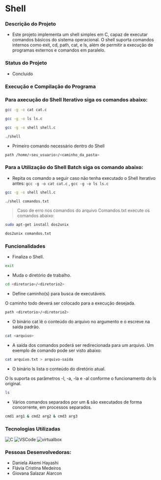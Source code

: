 # Shell

### Descrição do Projeto
- Este projeto implementa um shell simples em C, capaz de executar comandos básicos do sistema operacional. O shell suporta comandos internos como exit, cd, path, cat, e ls, além de permitir a execução de programas externos e comandos em paralelo.

### Status do Projeto
- Concluido

### Execução e Compilação do Programa

### Para axecução do Shell Iterativo siga os comandos abaixo:
```sh
gcc -g -o cat cat.c
```
```sh
gcc -g -o ls ls.c
```
```sh
gcc -g -o shell shell.c
```
```sh
./shell
```
- Primeiro comando necessário dentro do Shell
```sh
path /home/<seu_usuario>/<caminho_da_pasta>
```

### Para a Utilização do Shell Batch siga os comando abaixo:
- Repita os comando a seguir caso não tenha executado o Shell Iterativo antes: `gcc -g -o cat cat.c` , `gcc -g -o ls ls.c` 
```sh
gcc -g -o shell shell.c
```
```sh
./shell comandos.txt
```
> Caso de erro nos comandos do arquivo Comandos.txt execute os comandos abaixo:
```sh
sudo apt-get install dos2unix
```
```sh
dos2unix comandos.txt
```

### Funcionalidades
- Finaliza o Shell.
```sh
exit
```
- Muda o diretório de trabalho.
```sh
cd <diretorio>/<diretorio2>
```
- Define caminho(s) para busca de executáveis.
  
O caminho todo deverá ser colocado para a execução desejada.
```sh
path <diretorio>/<diretorio2>
```

- O binário cat <arquivo> lê o conteúdo do arquivo no argumento e o escreve na saída padrão.
```sh
cat <arquivo>
```
- A saída dos comandos poderá ser redirecionada para um arquivo. Um exemplo de comando pode ser visto abaixo:
```sh
cat arquivo.txt > arquivo-saída
```
- O binário ls lista o conteúdo do diretório atual.

O ls suporta os parâmetros -l, -a, -la e -al conforme o funcionamento do ls original.
```sh
ls 
```
- Vários comandos separados por um & são executados de forma concorrente, em processos separados.
```sh
cmd1 arg1 & cmd2 arg2 & cmd3 arg3
```


### Tecnologias Utilizadas
![C](https://img.shields.io/badge/c-%2300599C.svg?style=for-the-badge&logo=c&logoColor=white) ![VSCode](https://img.shields.io/badge/VSCode-0078D4?style=for-the-badge&logo=visual%20studio%20code&logoColor=white) ![virtualbox](https://img.shields.io/badge/VirtualBox-183A61?logo=virtualbox&logoColor=white&style=for-the-badge)

### Pessoas Desenvolvedoras: 
- Daniela Akemi Hayashi
- Flávia Cristina Medeiros
- Giovana Salazar Alarcon
